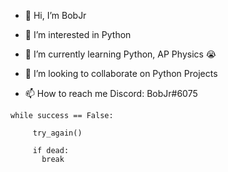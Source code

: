 - 👋 Hi, I’m BobJr

- 👀 I’m interested in
Python
- 🌱 I’m currently learning
Python, AP Physics 😭
- 💞️ I’m looking to collaborate on 
Python Projects
- 📫 How to reach me 
Discord: BobJr#6075

```
while success == False:

     try_again()
     
     if dead:
       break
```


